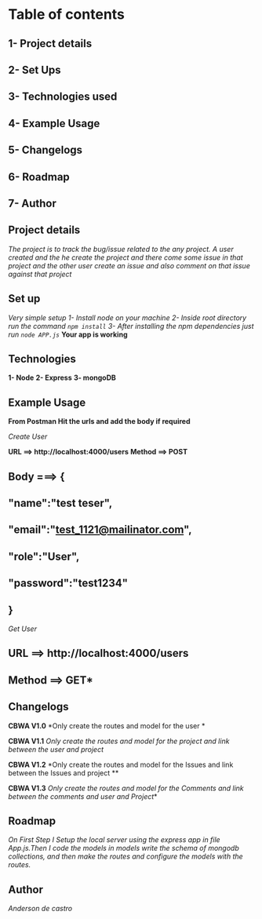 # Table of contents


## 1- Project details
## 2- Set Ups
## 3- Technologies used
## 4- Example Usage
## 5- Changelogs
## 6- Roadmap
## 7- Author

## **Project details**

*The project is to track the bug/issue related to the any project. A user created and the he create the project and there come some issue in that project and the other user create an issue and also comment on that issue against that project*

## **Set up**

*Very simple setup*
*1- Install node on your machine*
*2- Inside root directory run the command `npm install`*
*3- After installing the npm dependencies just run `node APP.js`*
**Your app is working**

## Technologies

**1- Node**
**2- Express**
**3- mongoDB**

## Example Usage

**From Postman Hit the urls and add the body if required**

*Create User*
 
 **URL ==> http://localhost:4000/users**
 **Method ==> POST**
 ## Body ===> {
 ##   "name":"test teser",
 ##  "email":"test_1121@mailinator.com",
 ##  "role":"User",
 ##  "password":"test1234"
 ## }

 *Get User*

 ## URL ==> http://localhost:4000/users
 ## Method ==> GET*

## Changelogs

**CBWA V1.0**
*Only create the routes and model for the user *

**CBWA V1.1**
*Only create the routes and model for the project and link between the user and project*

**CBWA V1.2**
*Only create the routes and model for the Issues and link between the Issues and project **

**CBWA V1.3**
*Only create the routes and model for the Comments and link between the comments and user and Project**

## Roadmap

*On First Step I Setup the local server using the express app in file App.js.Then I code the models in models write the schema of mongodb collections, and then make the routes and configure the models with the routes.*

## Author

*Anderson de castro*
